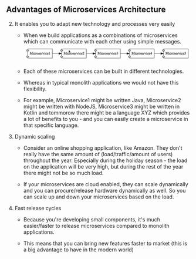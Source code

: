 ## Advantages of Microservices Architecture

2. It enables you to adapt new technology and processes very easily
    
    - When we build applications as a combinations of microservices which can communicate with each other using simple messages.
      ![x](../images/im3.png)
    - Each of these microservices can be built in different technologies.

    - Whereas in typical monolith applications we would not have this flexibility. 
   
    - For example, Microservice1 might be written Java, Microservice2 might be written with NodeJS, Microservice3 might be written in Kotlin and tommorow there might be a language XYZ which provides a lot of benefits to you - and you can easily create a microservice in that specific language.      

3. Dynamic scaling

   - Consider an online shopping application, like Amazon. They don't really have the same amount of (load/traffic/amount of users) throughout the year. Especially during the holiday season - the load on the application will be very high, but during the rest of the year there might not be so much load.
   
   - If your microservices are cloud enabled, they can scale dynamically and you can procure/release hardware dynamically as well. So you can scale up and down your microservices based on the load.

4. Fast release cycles

   - Because you're developing small components, it's much easier/faster to release microservices compared to monolith applications.

   - This means that you can bring new features faster to market (this is a big advantage to have in the modern world)